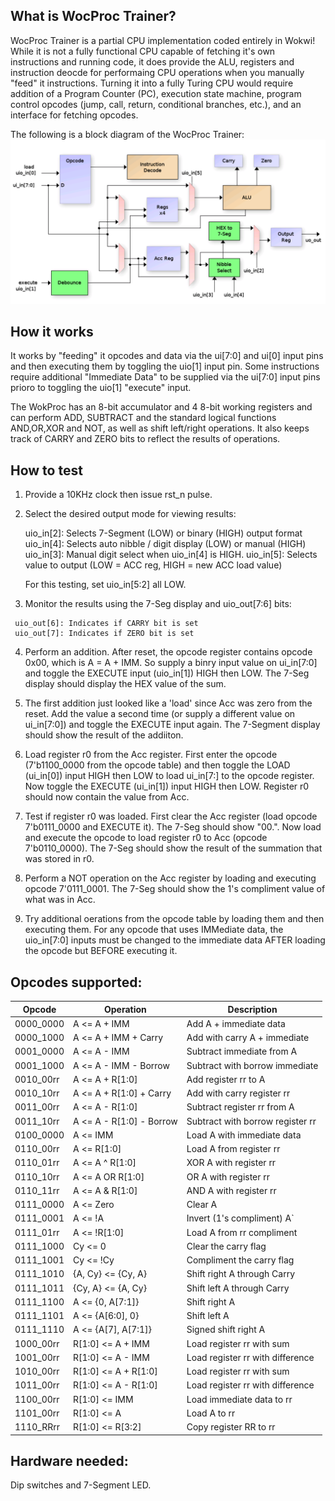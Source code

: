 <!---

This file is used to generate your project datasheet. Please fill in the information below and delete any unused
sections.

You can also include images in this folder and reference them in the markdown. Each image must be less than
512 kb in size, and the combined size of all images must be less than 1 MB.
-->

## What is WocProc Trainer?

WocProc Trainer is a partial CPU implementation coded entirely in Wokwi!  While it is
not a fully functional CPU capable of fetching it's own instructions and running code,
it does provide the ALU, registers and instruction deocde for performaing CPU operations
when you manually "feed" it instructions.  Turning it into a fully Turing CPU would
require addition of a Program Counter (PC), execution state machine, program control
opcodes (jump, call, return, conditional branches, etc.), and an interface for fetching
opcodes.

The following is a block diagram of the WocProc Trainer:
![](block_diag.png)
## How it works

It works by "feeding" it opcodes and data via the ui[7:0] and ui[0] input pins and then executing them by toggling the uio[1] input pin.  Some instructions require additional "Immediate Data" to be supplied
via the ui[7:0] input pins prioro to toggling the uio[1] "execute" input.

The WokProc has an 8-bit accumulator and 4 8-bit working registers and can perform ADD, SUBTRACT and the standard logical functions AND,OR,XOR and NOT, as well as shift left/right operations.  It also keeps track of CARRY and ZERO bits to reflect the results of operations.

## How to test

  1. Provide a 10KHz clock then issue rst_n pulse.  
  2. Select the desired output mode for viewing results:
     
     uio_in[2]: Selects 7-Segment (LOW) or binary (HIGH) output format
     uio_in[4]: Selects auto nibble / digit display (LOW) or manual (HIGH)
     uio_in[3]: Manual digit select when uio_in[4] is HIGH. 
     uio_in[5]: Selects value to output (LOW = ACC reg, HIGH = new ACC load value) 

     For this testing, set uio_in[5:2] all LOW.

  3.  Monitor the results using the 7-Seg display and uio_out[7:6] bits:

     uio_out[6]: Indicates if CARRY bit is set
     uio_out[7]: Indicates if ZERO bit is set

  4.  Perform an addition.  After reset, the opcode register contains opcode 0x00, which is A = A + IMM.  So supply a binry input value
      on ui_in[7:0] and toggle the EXECUTE input (uio_in[1]) HIGH then LOW.  The 7-Seg display should display the HEX value of the sum.

  5.  The first addition just looked like a 'load' since Acc was zero from the reset.  Add the value a second time (or supply a different
      value on ui_in[7:0]) and toggle the EXECUTE input again.  The 7-Segment display should show the result of the addiiton.

  6.  Load register r0 from the Acc register.  First enter the opcode (7'b1100_0000 from the opcode table) and then toggle the LOAD
      (ui_in[0]) input HIGH then LOW to load ui_in[7:] to the opcode register.  Now toggle the EXECUTE (ui_in[1]) input HIGH then LOW.
      Register r0 should now contain the value from Acc.

  7.  Test if register r0 was loaded.  First clear the Acc register (load opcode 7'b0111_0000 and EXECUTE it).  The 7-Seg should show "00.".
      Now load and execute the opcode to load register r0 to Acc (opcode 7'b0110_0000).  The 7-Seg should show the result of the summation
      that was stored in r0.

  8.  Perform a NOT operation on the Acc register by loading and executing opcode 7'0111_0001.  The 7-Seg should show the 1's compliment
      value of what was in Acc.

  9.  Try additional oerations from the opcode table by loading them and then executing them.  For any opcode that uses IMMediate data,
      the uio_in[7:0] inputs must be changed to the immediate data AFTER loading the opcode but BEFORE executing it.

## Opcodes supported:

 | Opcode    | Operation                | Description                      |
 | --------- | ------------------------ | -------------------------------- |
 | 0000_0000 | A <= A + IMM             | Add A + immediate data           |
 | 0000_1000 | A <= A + IMM + Carry     | Add with carry A + immediate     |
 | 0001_0000 | A <= A - IMM             | Subtract immediate from A        |
 | 0001_1000 | A <= A - IMM - Borrow    | Subtract with borrow immediate   |
 | 0010_00rr | A <= A + R[1:0]          | Add register rr to A             |
 | 0010_10rr | A <= A + R[1:0] + Carry  | Add with carry register rr       |
 | 0011_00rr | A <= A - R[1:0]          | Subtract register rr from A      |
 | 0011_10rr | A <= A - R[1:0] - Borrow | Subtract with borrow register rr |
 | 0100_0000 | A <= IMM                 | Load A with immediate data       |
 | 0110_00rr | A <= R[1:0]              | Load A from register rr          |
 | 0110_01rr | A <= A ^ R[1:0]          | XOR A with register rr           |
 | 0110_10rr | A <= A OR R[1:0]         | OR A with register rr            |
 | 0110_11rr | A <= A & R[1:0]          | AND A with register rr           |
 | 0111_0000 | A <= Zero                | Clear A                          |
 | 0111_0001 | A <= !A                  | Invert (1's compliment) A`       |
 | 0111_01rr | A <= !R[1:0]             | Load A from rr compliment        |
 | 0111_1000 | Cy <= 0                  | Clear the carry flag             |
 | 0111_1001 | Cy <= !Cy                | Compliment the carry flag        |
 | 0111_1010 | {A, Cy} <= {Cy, A}       | Shift right A through Carry      |
 | 0111_1011 | {Cy, A} <= {A, Cy}       | Shift left A through Carry       |
 | 0111_1100 | A <= {0, A[7:1]}         | Shift right A                    |
 | 0111_1101 | A <= {A[6:0], 0}         | Shift left A                     |
 | 0111_1110 | A <= {A[7], A[7:1]}      | Signed shift right A             |
 | 1000_00rr | R[1:0] <= A + IMM        | Load register rr with sum        |
 | 1001_00rr | R[1:0] <= A - IMM        | Load register rr with difference |
 | 1010_00rr | R[1:0] <= A + R[1:0]     | Load register rr with sum        |
 | 1011_00rr | R[1:0] <= A - R[1:0]     | Load register rr with difference |
 | 1100_00rr | R[1:0] <= IMM            | Load immediate data to rr        |
 | 1101_00rr | R[1:0] <= A              | Load A to rr                     |
 | 1110_RRrr | R[1:0] <= R[3:2]         | Copy register RR to rr           |

## Hardware needed:

Dip switches and 7-Segment LED.

